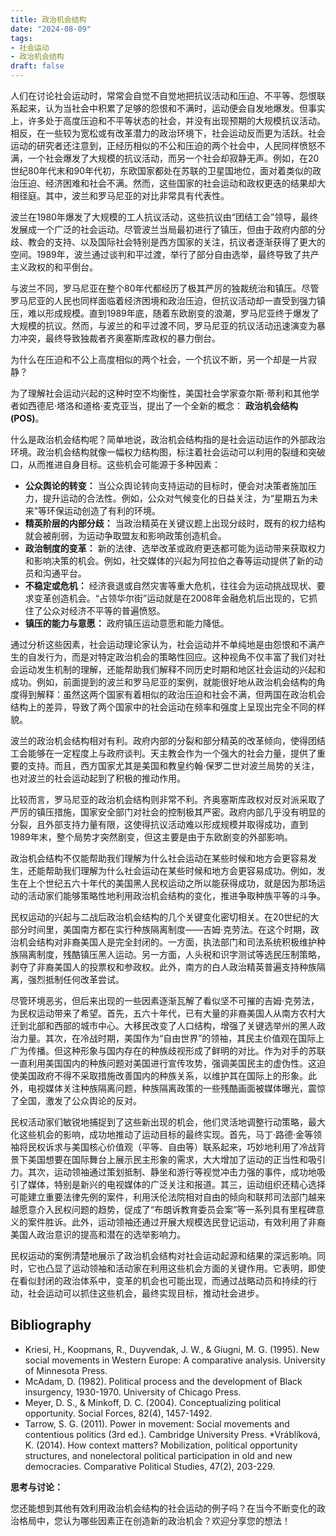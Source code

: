 ```yaml
---
title: 政治机会结构
date: "2024-08-09"
tags:
- 社会运动
- 政治机会结构
draft: false
---
```





人们在讨论社会运动时，常常会自觉不自觉地把抗议活动和压迫、不平等、怨恨联系起来，认为当社会中积累了足够的怨恨和不满时，运动便会自发地爆发。但事实上，许多处于高度压迫和不平等状态的社会，并没有出现预期的大规模抗议活动。相反，在一些较为宽松或有改革潜力的政治环境下，社会运动反而更为活跃。社会运动的研究者还注意到，正经历相似的不公和压迫的两个社会中，人民同样愤怒不满，一个社会爆发了大规模的抗议活动，而另一个社会却寂静无声。例如，在20世纪80年代末和90年代初，东欧国家都处在苏联的卫星国地位，面对着类似的政治压迫、经济困难和社会不满。然而，这些国家的社会运动和政权更迭的结果却大相径庭。其中，波兰和罗马尼亚的对比非常具有代表性。

波兰在1980年爆发了大规模的工人抗议活动，这些抗议由“团结工会”领导，最终发展成一个广泛的社会运动。尽管波兰当局最初进行了镇压，但由于政府内部的分歧、教会的支持、以及国际社会特别是西方国家的关注，抗议者逐渐获得了更大的空间。1989年，波兰通过谈判和平过渡，举行了部分自由选举，最终导致了共产主义政权的和平倒台。

与波兰不同，罗马尼亚在整个80年代都经历了极其严厉的独裁统治和镇压。尽管罗马尼亚的人民也同样面临着经济困境和政治压迫，但抗议活动却一直受到强力镇压，难以形成规模。直到1989年底，随着东欧剧变的浪潮，罗马尼亚终于爆发了大规模的抗议。然而，与波兰的和平过渡不同，罗马尼亚的抗议活动迅速演变为暴力冲突，最终导致独裁者齐奥塞斯库政权的暴力倒台。

为什么在压迫和不公上高度相似的两个社会，一个抗议不断，另一个却是一片寂静？

为了理解社会运动兴起的这种时空不均衡性，美国社会学家查尔斯·蒂利和其他学者如西德尼·塔洛和道格·麦克亚当，提出了一个全新的概念： **政治机会结构 (POS)**。

什么是政治机会结构呢？简单地说，政治机会结构指的是社会运动运作的外部政治环境。政治机会结构就像一幅权力结构图，标注着社会运动可以利用的裂缝和突破口，从而推进自身目标。这些机会可能源于多种因素：

* **公众舆论的转变：** 当公众舆论转向支持运动的目标时，便会对决策者施加压力，提升运动的合法性。例如，公众对气候变化的日益关注，为“星期五为未来”等环保运动创造了有利的环境。
* **精英阶层的内部分歧：** 当政治精英在关键议题上出现分歧时，既有的权力结构就会被削弱，为运动争取盟友和影响政策创造机会。
* **政治制度的变革：**  新的法律、选举改革或政府更迭都可能为运动带来获取权力和影响决策的机会。例如，社交媒体的兴起为阿拉伯之春等运动提供了新的动员和沟通平台。
* **不稳定或危机：**  经济衰退或自然灾害等重大危机，往往会为运动挑战现状、要求变革创造机会。“占领华尔街”运动就是在2008年金融危机后出现的，它抓住了公众对经济不平等的普遍愤怒。
* **镇压的能力与意愿：** 政府镇压运动意愿和能力降低。

通过分析这些因素，社会运动理论家认为，社会运动并不单纯地是由怨恨和不满产生的自发行为，而是对特定政治机会的策略性回应。这种视角不仅丰富了我们对社会运动发生机制的理解，还能帮助我们解释不同历史时期和地区社会运动的兴起和成功。例如，前面提到的波兰和罗马尼亚的案例，就能很好地从政治机会结构的角度得到解释：虽然这两个国家有着相似的政治压迫和社会不满，但两国在政治机会结构上的差异，导致了两个国家中的社会运动在频率和强度上呈现出完全不同的样貌。

波兰的政治机会结构相对有利。政府内部的分裂和部分精英的改革倾向，使得团结工会能够在一定程度上与政府谈判。天主教会作为一个强大的社会力量，提供了重要的支持。而且，西方国家尤其是美国和教皇约翰·保罗二世对波兰局势的关注，也对波兰的社会运动起到了积极的推动作用。

比较而言，罗马尼亚的政治机会结构则非常不利。齐奥塞斯库政权对反对派采取了严厉的镇压措施，国家安全部门对社会的控制极其严密。政府内部几乎没有明显的分裂，且外部支持力量有限，这使得抗议活动难以形成规模并取得成功，直到1989年末，整个局势才突然剧变，但这主要是由于东欧剧变的外部影响。

政治机会结构不仅能帮助我们理解为什么社会运动在某些时候和地方会更容易发生，还能帮助我们理解为什么社会运动在某些时候和地方会更容易成功。例如，发生在上个世纪五六十年代的美国黑人民权运动之所以能获得成功，就是因为那场运动的活动家们能够策略性地利用政治机会结构的变化，推进争取种族平等的斗争。

民权运动的兴起与二战后政治机会结构的几个关键变化密切相关。在20世纪的大部分时间里，美国南方都在实行种族隔离制度——吉姆·克劳法。在这个时期，政治机会结构对非裔美国人是完全封闭的。一方面，执法部门和司法系统积极维护种族隔离制度，残酷镇压黑人运动。另一方面，人头税和识字测试等选民压制策略，剥夺了非裔美国人的投票权和参政权。此外，南方的白人政治精英普遍支持种族隔离，强烈抵制任何改革尝试。

尽管环境恶劣，但后来出现的一些因素逐渐瓦解了看似坚不可摧的吉姆·克劳法，为民权运动带来了希望。首先，五六十年代，已有大量的非裔美国人从南方农村大迁到北部和西部的城市中心。大移民改变了人口结构，增强了关键选举州的黑人政治力量。其次，在冷战时期，美国作为“自由世界”的领袖，其民主价值观在国际上广为传播。但这种形象与国内存在的种族歧视形成了鲜明的对比。作为对手的苏联一直利用美国国内的种族问题对美国进行宣传攻势，强调美国民主的虚伪性。这迫使美国政府不得不采取措施改善国内的种族关系，以维护其在国际上的形象。此外，电视媒体关注种族隔离问题，种族隔离政策的一些残酷画面被媒体曝光，震惊了全国，激发了公众舆论的反对。

民权活动家们敏锐地捕捉到了这些新出现的机会，他们灵活地调整行动策略，最大化这些机会的影响，成功地推动了运动目标的最终实现。首先，马丁·路德·金等领袖将民权诉求与美国核心价值观（平等、自由等）联系起来，巧妙地利用了冷战背景下美国想要在国际舞台上展示民主形象的需求，大大增加了运动的正当性和吸引力。其次，运动领袖通过策划抵制、静坐和游行等视觉冲击力强的事件，成功地吸引了媒体，特别是新兴的电视媒体的广泛关注和报道。其三，运动组织还精心选择可能建立重要法律先例的案件，利用沃伦法院相对自由的倾向和联邦司法部门越来越愿意介入民权问题的趋势，促成了“布朗诉教育委员会案”等一系列具有里程碑意义的案件胜诉。此外，运动领袖还通过开展大规模选民登记运动，有效利用了非裔美国人政治意识的提高和潜在的选举影响力。

民权运动的案例清楚地展示了政治机会结构对社会运动起源和结果的深远影响。同时，它也凸显了运动领袖和活动家在利用这些机会方面的关键作用。它表明，即使在看似封闭的政治体系中，变革的机会也可能出现，而通过战略动员和持续的行动，社会运动可以抓住这些机会，最终实现目标，推动社会进步。

## Bibliography

* Kriesi, H., Koopmans, R., Duyvendak, J. W., & Giugni, M. G. (1995). New social movements in Western Europe: A comparative analysis. University of Minnesota Press.
* McAdam, D. (1982). Political process and the development of Black insurgency, 1930-1970. University of Chicago Press.
* Meyer, D. S., & Minkoff, D. C. (2004). Conceptualizing political opportunity. Social Forces, 82(4), 1457-1492.
* Tarrow, S. G. (2011). Power in movement: Social movements and contentious politics (3rd ed.). Cambridge University Press.
*Vráblíková, K. (2014). How context matters? Mobilization, political opportunity structures, and nonelectoral political participation in old and new democracies. Comparative Political Studies, 47(2), 203-229.

**思考与讨论：**

您还能想到其他有效利用政治机会结构的社会运动的例子吗？在当今不断变化的政治格局中，您认为哪些因素正在创造新的政治机会？欢迎分享您的想法！
